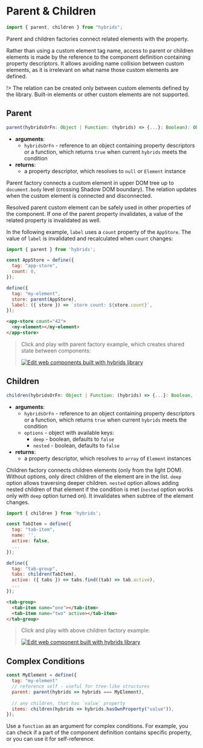 # Parent & Children

```javascript
import { parent, children } from "hybrids";
```

Parent and children factories connect related elements with the property.

Rather than using a custom element tag name, access to parent or children elements is made by the reference to the component definition containing property descriptors. It allows avoiding name collision between custom elements, as it is irrelevant on what name those custom elements are defined.

!> The relation can be created only between custom elements defined by the library. Built-in elements or other custom elements are not supported.

## Parent

```typescript
parent(hybridsOrFn: Object | Function: (hybrids) => {...}: Boolean): Object
```

* **arguments**:
  * `hybridsOrFn` - reference to an object containing property descriptors or a function, which returns `true` when current `hybrids` meets the condition
* **returns**:
  * a property descriptor, which resolves to `null` or `Element` instance

Parent factory connects a custom element in upper DOM tree up to `document.body` level (crossing Shadow DOM boundary). The relation updates when the custom element is connected and disconnected.

Resolved parent custom element can be safely used in other properties of the component. If one of the parent property invalidates, a value of the related property is invalidated as well.

In the following example, `label` uses a `count` property of the `AppStore`. The value of `label` is invalidated and recalculated when `count` changes:

```javascript
import { parent } from 'hybrids';

const AppStore = define({
  tag: "app-store",
  count: 0,
});

define({
  tag: "my-element",
  store: parent(AppStore),
  label: ({ store }) => `store count: ${store.count}`,
});
```

```html
<app-store count="42">
  <my-element></my-element>
</app-store>
```

> Click and play with parent factory example, which creates shared state between components:
>
> [![Edit <app-todos> web components built with hybrids library](https://codesandbox.io/static/img/play-codesandbox.svg)](https://codesandbox.io/s/app-todos-web-components-built-with-hybrids-library-behpb?file=/src/index.js)

## Children

```typescript
children(hybridsOrFn: Object | Function: (hybrids) => {...}: Boolean, [options: Object]): Object
```

* **arguments**:
  * `hybridsOrFn` - reference to an object containing property descriptors or a function, which returns `true` when current `hybrids` meets the condition
  * `options` - object with available keys:
    * `deep` - boolean, defaults to `false`
    * `nested` - boolean, defaults to `false`
* **returns**:
  * a property descriptor, which resolves to `array` of `Element` instances

Children factory connects children elements (only from the light DOM). Without options, only direct children of the element are in the list. `deep` option allows traversing
deeper children. `nested` option allows adding nested children of that element if the condition is met (`nested` option works only with `deep` option turned on). It invalidates when subtree of the element changes.

```javascript
import { children } from 'hybrids';

const TabItem = define({
  tag: "tab-item",
  name: '',
  active: false,
  ...
});

define({
  tag: "tab-group",
  tabs: children(TabItem),
  active: ({ tabs }) => tabs.find((tab) => tab.active),
  ...
});
```

```html
<tab-group>
  <tab-item name="one"></tab-item>
  <tab-item name="two" active></tab-item>
</tab-group>
```

> Click and play with above children factory example:
>
> [![Edit <tab-group> web component built with hybrids library](https://codesandbox.io/static/img/play-codesandbox.svg)](https://codesandbox.io/s/tab-group-web-component-built-with-hybrids-library-e2t3e?file=/src/index.js)

## Complex Conditions

```javascript
const MyElement = define({
  tag: "my-element"
  // reference self - useful for tree-like structures
  parent: parent(hybrids => hybrids === MyElement),
  
  // any children, that has `value` property
  items: children(hybrids => hybrids.hasOwnProperty("value")),
});
```

Use a `function` as an argument for complex conditions. For example, you can check if a part of the component definition contains specific property, or you can use it for self-reference.
